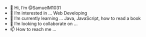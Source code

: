 - 👋 Hi, I’m @SamuelM1031
- 👀 I’m interested in ... Web Developing
- 🌱 I’m currently learning ... Java, JavaScript, how to read a book
- 💞️ I’m looking to collaborate on ... 
- 📫 How to reach me ...

<!---
SamuelM1031/SamuelM1031 is a ✨ special ✨ repository because its `README.md` (this file) appears on your GitHub profile.
You can click the Preview link to take a look at your changes.
--->

